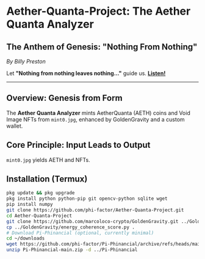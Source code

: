 # Aether-Quanta-Project: The Aether Quanta Analyzer

## The Anthem of Genesis: "Nothing From Nothing"
*By Billy Preston*

Let **"Nothing from nothing leaves nothing..."** guide us. [**Listen!**](https://www.youtube.com/watch?v=BPQ9M-o8e9g)

---

## Overview: Genesis from Form
The **Aether Quanta Analyzer** mints AetherQuanta (AETH) coins and Void Image NFTs from `mint0.jpg`, enhanced by GoldenGravity and a custom wallet.

## Core Principle: Input Leads to Output
`mint0.jpg` yields AETH and NFTs.

## Installation (Termux)
```bash
pkg update && pkg upgrade
pkg install python python-pip git opencv-python sqlite wget
pip install numpy
git clone https://github.com/phi-factor/Aether-Quanta-Project.git
cd Aether-Quanta-Project
git clone https://github.com/marcoloco-crypto/GoldenGravity.git ../GoldenGravity
cp ../GoldenGravity/energy_coherence_score.py .
# Download Pi-Phinancial (optional, currently minimal)
cd ~/downloads
wget https://github.com/phi-factor/Pi-Phinancial/archive/refs/heads/main.zip -O Pi-Phinancial-main.zip
unzip Pi-Phinancial-main.zip -d ../Pi-Phinancial
